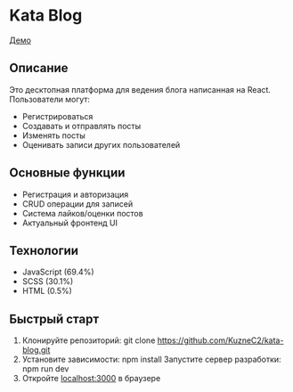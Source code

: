 # Kata Blog

[Демо](https://kata-blog-lilac.vercel.app/)

## Описание
Это десктопная платформа для ведения блога написанная на React. Пользователи могут:
- Регистрироваться
- Создавать и отправлять посты
- Изменять посты
- Оценивать записи других пользователей

## Основные функции
- Регистрация и авторизация
- CRUD операции для записей
- Система лайков/оценки постов
- Актуальный фронтенд UI

## Технологии
- JavaScript (69.4%)
- SCSS (30.1%)
- HTML (0.5%)

## Быстрый старт
1. Клонируйте репозиторий:
git clone https://github.com/KuzneC2/kata-blog.git
2. Установите зависимости:
npm install
Запустите сервер разработки:
npm run dev
4. Откройте [localhost:3000](http://localhost:3000) в браузере
